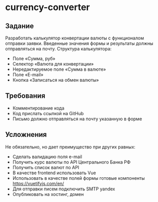 # currency-converter

## Задание
Разработать калькулятор конвертации валюты с функционалом отправки заявки. Введенные значения формы и результаты должны отправляться на почту. 
Структура калькулятора:
* Поле «Сумма, руб»‎
* Селектор  «Валюта для конвертации»‎
* Нередактируемое поле «Сумма в валюте»‎
* Поле «E-mail»‎
* Кнопка «Записаться на обмен валюты»‎  
## Требования
* Комментирование кода
* Код прислать ссылкой на GitHub
* Письмо должно отправляться на почту указанную в форме
## Усложнения
Не обязательно, но дает преимущество при других равных:
* Сделать валидацию поля e-mail 
* Получить курс валюты по API Центрального Банка РФ
* Получить список валют по API
* В качестве frontend использовать Vue
* Использовать в качестве полей формы готовые компоненты https://vuetifyjs.com/en/ 
* Для отправки писем подключить SMTP yandex
* Опубликовать на хостинг, домен
